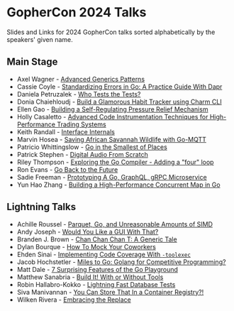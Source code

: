 # GopherCon 2024 Talks

Slides and Links for 2024 GopherCon talks sorted alphabetically by the speakers' given name.

## Main Stage

- Axel Wagner - [Advanced Generics Patterns](./AxelWagner-AdvancedGenericsPatterns/README.md)
- Cassie Coyle - [Standardizing Errors in Go: A Practice Guide With Dapr](./CassieCoyle-StandardizingErrorsInGo-APracticalGuideWithDapr/README.md)
- Daniela Petruzalek - [Who Tests the Tests?](./DanielaPetruzalek-WhoTestsTheTests/README.md)
- Donia Chaiehloudj - [Build a Glamorous Habit Tracker using Charm CLI](./DoniaChaiehloudj-BuildAGlamourousHabitTrackerWithCharmCLI/README.md)
- Ellen Gao - [Building a Self-Regulating Pressure Relief Mechanism](./EllenGao-BuildingASelfRegulatingPressureReliefMechanism/README.md)
- Holly Casaletto - [Advanced Code Instrumentation Techniques for High-Performance Trading Systems](./HollyCasaletto-AdvancedCodeInstrumentationTechniquesForHighPerformanceTradingSystems/README.md)
- Keith Randall - [Interface Internals](./KeithRandall-InterfaceInternals/README.md)
- Marvin Hosea - [Saving African Savannah Wildlife with Go-MQTT](./MarvinHosea-SavingAfricanSavannahWildlifeWithGoMQTT/README.md)
- Patricio Whittingslow - [Go in the Smallest of Places](./PatricioWhittingslow-GoInTheSmallestOfPlaces/README.md)
- Patrick Stephen - [Digital Audio From Scratch](./PatrickStephen-DigitalAudioFromScratch/README.md)
- Riley Thompson - [Exploring the Go Compiler - Adding a "four" loop](./RileyThompson-ExploringTheGoCompiler-AddingAFourLoop/README.md)
- Ron Evans - [Go Back to the Future](./RonEvans-GoBackToTheFuture/README.md)
- Sadie Freeman - [Prototyping A Go, GraphQL, gRPC Microservice](./SadieFreeman-PrototypingAGoGraphQLgRPCMicroservice/README.md)
- Yun Hao Zhang - [Building a High-Performance Concurrent Map in Go](./YunHaoZhang-BuildingaHighPerformanceConcurrentMapInGo/YunHao%20Zhang%20-%20Building%20a%20High-Performance%20Concurrent%20Map%20in%20Go.pdf)

## Lightning Talks

- Achille Roussel - [Parquet, Go, and Unreasonable Amounts of SIMD](./AchilleRoussel-ParquetGoAndUnreasonableAmountsOfSIMD/README.md)
- Andy Joseph - [Would You Like a GUI With That?](./AndyJoseph-WouldYouLikeAGUIWithThat/README.md)
- Branden J. Brown - [Chan Chan Chan T: A Generic Tale](./BrandenJBrown-ChanChanChanT-AGenericTale/README.md)
- Dylan Bourque - [How To Mock Your Coworkers](./DylanBourque-HowToMockYourCoworkers/README.md)
- Ehden Sinai - [Implementing Code Coverage With `-toolexec`](./EhdenSinai-ImplementingCodeCoverageWithToolexec/README.md)
- Jacob Hochstetler - [Miles to Go: Golang for Competitive Programming?](./JacobHochstetler-MilesToGo/README.md)
- Matt Dale - [7 Surprising Features of the Go Playground](./MattDale-7SurprisingFeaturesOfTheGoPlayground/README.md)
- Matthew Sanabria - [Build It! With or Without Tools](./MatthewSanabria-BuildIt-WithOrWithoutTools/README.md)
- Robin Hallabro-Kokko - [Lightning Fast Database Tests](./RobinHallabroKokko-LightningFastDatabaseTests/README.md)
- Siva Manivannan - [You Can Store That In a Container Registry?!](./SivaManivannan-YouCanStoreThatInAContainerRegistry/README.md)
- Wilken Rivera - [Embracing the Replace](./WilkenRivera-Embracing-The-Replace/README.md)
